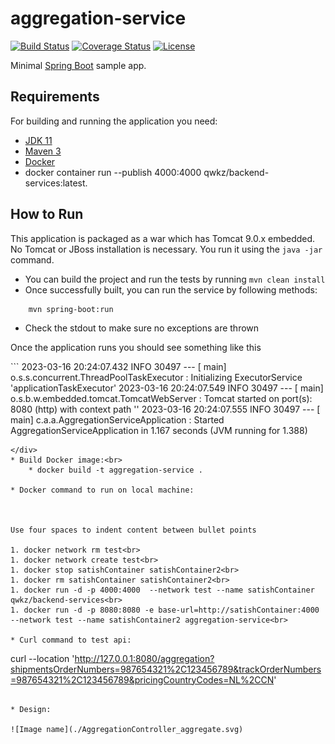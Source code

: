# aggregation-service

[![Build Status](https://travis-ci.org/codecentric/springboot-sample-app.svg?branch=master)](https://travis-ci.org/codecentric/springboot-sample-app)
[![Coverage Status](https://coveralls.io/repos/github/codecentric/springboot-sample-app/badge.svg?branch=master)](https://coveralls.io/github/codecentric/springboot-sample-app?branch=master)
[![License](http://img.shields.io/:license-apache-blue.svg)](http://www.apache.org/licenses/LICENSE-2.0.html)

Minimal [Spring Boot](http://projects.spring.io/spring-boot/) sample app.

## Requirements

For building and running the application you need:

- [JDK 11](http://www.oracle.com/technetwork/java/javase/downloads/jdk8-downloads-2133151.html)
- [Maven 3](https://maven.apache.org)
- [Docker](https://docs.docker.com/get-docker/)
- docker container run --publish 4000:4000 qwkz/backend-services:latest.

## How to Run 

This application is packaged as a war which has Tomcat 9.0.x embedded. No Tomcat or JBoss installation is necessary. You run it using the ```java -jar``` command.


* You can build the project and run the tests by running ```mvn clean install```
* Once successfully built, you can run the service by following methods:
```
    mvn spring-boot:run
```
* Check the stdout to make sure no exceptions are thrown

Once the application runs you should see something like this
<div style="overflow-x: auto;">
```
    2023-03-16 20:24:07.432  INFO 30497 --- [           main] o.s.s.concurrent.ThreadPoolTaskExecutor  : Initializing ExecutorService 'applicationTaskExecutor'
    2023-03-16 20:24:07.549  INFO 30497 --- [           main] o.s.b.w.embedded.tomcat.TomcatWebServer  : Tomcat started on port(s): 8080 (http) with context path ''
    2023-03-16 20:24:07.555  INFO 30497 --- [           main] c.a.a.AggregationServiceApplication      : Started AggregationServiceApplication in 1.167 seconds (JVM running for 1.388)
    
```
</div>
* Build Docker image:<br>
    * docker build -t aggregation-service .

* Docker command to run on local machine:



Use four spaces to indent content between bullet points

1. docker network rm test<br>
1. docker network create test<br>
1. docker stop satishContainer satishContainer2<br>
1. docker rm satishContainer satishContainer2<br>
1. docker run -d -p 4000:4000  --network test --name satishContainer qwkz/backend-services<br>
1. docker run -d -p 8080:8080 -e base-url=http://satishContainer:4000 --network test --name satishContainer2 aggregation-service<br>

* Curl command to test api:

```
 curl --location 'http://127.0.0.1:8080/aggregation?shipmentsOrderNumbers=987654321%2C123456789&trackOrderNumbers=987654321%2C123456789&pricingCountryCodes=NL%2CCN'
``` 

* Design:   

![Image name](./AggregationController_aggregate.svg)
